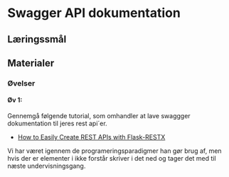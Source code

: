 # Swagger API dokumentation

## Læringssmål



## Materialer


### Øvelser

#### Øv 1:
Gennemgå følgende tutorial, som omhandler at lave swaggger dokumentation til jeres rest api´er.

* [How to Easily Create REST APIs with Flask-RESTX](https://www.youtube.com/watch?v=Qf0wri9MvMY)

Vi har været igennem de programeringsparadigmer han gør brug af, men hvis der er elementer i ikke forstår skriver i det ned og tager det med til næste undervisningsgang.


